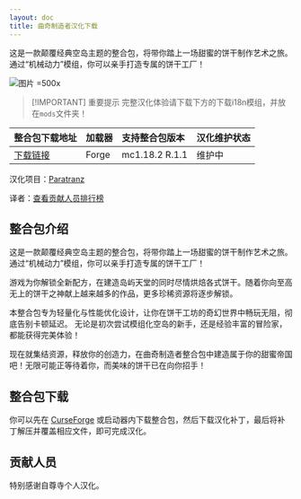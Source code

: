 ```yaml
---
layout: doc
title: 曲奇制造者汉化下载
---
```


这是一款颠覆经典空岛主题的整合包，将带你踏上一场甜蜜的饼干制作艺术之旅。通过“机械动力”模组，你可以亲手打造专属的饼干工厂！

![图片 =500x](https://media.forgecdn.net/attachments/description/831289/description_f2be999d-890d-48bd-aa2b-3bb63af94f3e.png)

> [!IMPORTANT] 重要提示
> 完整汉化体验请下载下方的下载i18n模组，并放在`mods`文件夹！

| 整合包下载地址                                                          | 加载器 | 支持整合包版本 | 汉化维护状态 |
| :---------------------------------------------------------------------- | :----- | :------------- | :----------- |
| [下载链接](https://www.curseforge.com/minecraft/modpacks/cookiecrafter) | Forge  | mc1.18.2 R.1.1 | 维护中       |

<DownloadLinks :methods="[
  { id: 'baidu-drive', text: '下载汉化', icon: '/imgs/svg/baidu-drive.svg', link: 'https://pan.baidu.com/s/1OI533N2IMHssFsoGm5o0lg?pwd=x068#list/path=%2F%E8%87%AA%E5%B0%8A%E5%AF%BA%E6%B1%89%E5%8C%96%E5%85%A8%E9%9B%86%2F1.18.x' },
  { id: 'curseforge', text: '下载i18n模组', icon: '/imgs/svg/curseforge.svg', link: 'https://www.curseforge.com/api/v1/mods/297404/files/6351071/download' },
  { id: 'bilibili', text: '专栏介绍', icon: '/imgs/svg/bilibili.svg', link: 'https://www.bilibili.com/opus/1081658462380752951' },
  { id: 'lazy', text: '懒汉下载', icon: '/imgs/lazydl.png', link: 'https://pan.baidu.com/s/1OI533N2IMHssFsoGm5o0lg?pwd=x068#list/path=%2F%E8%87%AA%E5%B0%8A%E5%AF%BA%E6%B1%89%E5%8C%96%E5%85%A8%E9%9B%86%2F1.18.x' }
]" />

汉化项目：[Paratranz](https://paratranz.cn/projects/12150)

译者：[查看贡献人员排行榜](https://paratranz.cn/projects/12150/leaderboard)

## 整合包介绍

这是一款颠覆经典空岛主题的整合包，将带你踏上一场甜蜜的饼干制作艺术之旅。通过“机械动力”模组，你可以亲手打造专属的饼干工厂！

游戏为你解锁全新配方，在建造岛屿天堂的同时尽情烘焙各式饼干。随着你向至高无上的饼干之神献上越来越多的作品，更多珍稀资源将逐步解锁。

本整合包专为轻量化与性能优化设计，让你在饼干工坊的奇幻世界中畅玩无阻，彻底告别卡顿延迟。
无论是初次尝试模组化空岛的新手，还是经验丰富的冒险家，都能获得完美体验！

现在就集结资源，释放你的创造力，在曲奇制造者整合包中建造属于你的甜蜜帝国吧！无限可能正等待着你，而美味的饼干已在向你招手！

## 整合包下载

你可以先在 [CurseForge](https://www.curseforge.com/minecraft/modpacks/cookiecrafter) 或启动器内下载整合包，然后下载汉化补丁，最后将补丁解压并覆盖相应文件，即可完成汉化。

## 贡献人员

特别感谢自尊寺个人汉化。

<DocSupport />

